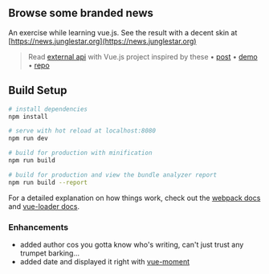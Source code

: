 ## Browse some branded news

An exercise while learning vue.js. See the result with a decent skin at [https://news.junglestar.org](https://news.junglestar.org)

> Read [external api](https://newsapi.org/) with Vue.js project inspired by these • [  post](https://codingthesmartway.com/vue-js-2-vue-resource-real-world-vue-application-with-external-api-access/) • [demo](https://vuejsnewslist.codingthesmartway.com/) • [repo](https://github.com/seeschweiler/vuejsnewslist)

## Build Setup

``` bash
# install dependencies
npm install

# serve with hot reload at localhost:8080
npm run dev

# build for production with minification
npm run build

# build for production and view the bundle analyzer report
npm run build --report
```

For a detailed explanation on how things work, check out the [webpack docs](http://vuejs-templates.github.io/webpack/) and [vue-loader docs](http://vuejs.github.io/vue-loader).

### Enhancements

- added author cos you gotta know who's writing, can't just trust any trumpet barking...
- added date and displayed it right with [vue-moment](https://github.com/brockpetrie/vue-moment)
